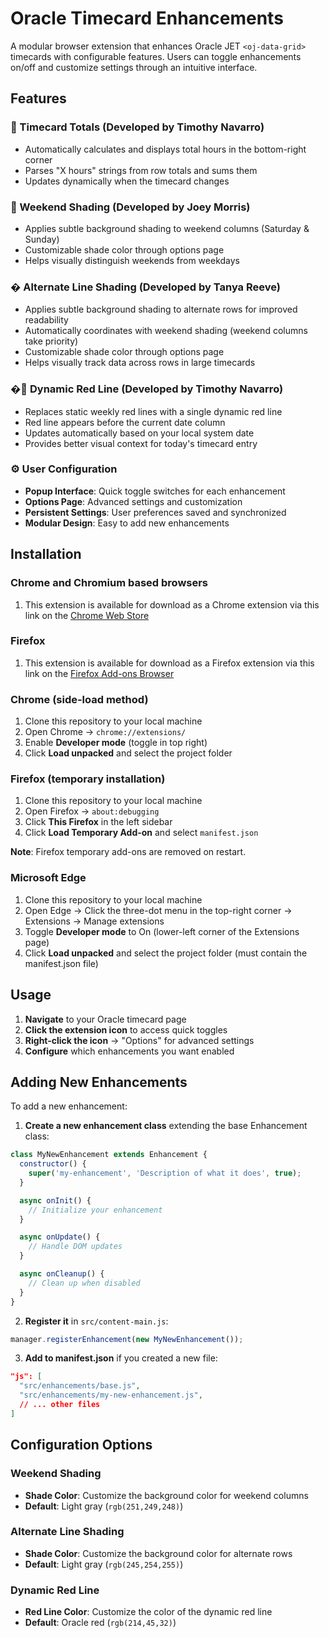 # Oracle Timecard Enhancements

A modular browser extension that enhances Oracle JET `<oj-data-grid>` timecards with configurable features. Users can toggle enhancements on/off and customize settings through an intuitive interface.

## Features

### 🧮 Timecard Totals (Developed by Timothy Navarro)
- Automatically calculates and displays total hours in the bottom-right corner
- Parses "X hours" strings from row totals and sums them
- Updates dynamically when the timecard changes

### 🎨 Weekend Shading (Developed by Joey Morris)
- Applies subtle background shading to weekend columns (Saturday & Sunday)
- Customizable shade color through options page
- Helps visually distinguish weekends from weekdays

### � Alternate Line Shading (Developed by Tanya Reeve)
- Applies subtle background shading to alternate rows for improved readability
- Automatically coordinates with weekend shading (weekend columns take priority)
- Customizable shade color through options page
- Helps visually track data across rows in large timecards

### �📍 Dynamic Red Line (Developed by Timothy Navarro)
- Replaces static weekly red lines with a single dynamic red line
- Red line appears before the current date column
- Updates automatically based on your local system date
- Provides better visual context for today's timecard entry

### ⚙️ User Configuration
- **Popup Interface**: Quick toggle switches for each enhancement
- **Options Page**: Advanced settings and customization
- **Persistent Settings**: User preferences saved and synchronized
- **Modular Design**: Easy to add new enhancements

## Installation

### Chrome and Chromium based browsers
1. This extension is available for download as a Chrome extension via this link on the [Chrome Web Store](https://chromewebstore.google.com/detail/oracle-timecard-enhanceme/ihljhabfbpnoifdhmikabpcajbmpifbb?authuser=0&hl=en)

### Firefox
1. This extension is available for download as a Firefox extension via this link on the [Firefox Add-ons Browser](https://addons.mozilla.org/en-US/firefox/addon/oracle-timecard-enhancements/)

### Chrome (side-load method)
1. Clone this repository to your local machine
2. Open Chrome → `chrome://extensions/`
3. Enable **Developer mode** (toggle in top right)
4. Click **Load unpacked** and select the project folder

### Firefox (temporary installation)
1. Clone this repository to your local machine
2. Open Firefox → `about:debugging`
3. Click **This Firefox** in the left sidebar
4. Click **Load Temporary Add-on** and select `manifest.json`

**Note**: Firefox temporary add-ons are removed on restart.

### Microsoft Edge
1. Clone this repository to your local machine
2. Open Edge → Click the three-dot menu in the top-right corner → Extensions → Manage extensions
3. Toggle **Developer mode** to On (lower-left corner of the Extensions page)
4. Click **Load unpacked** and select the project folder (must contain the manifest.json file)

## Usage

1. **Navigate** to your Oracle timecard page
2. **Click the extension icon** to access quick toggles
3. **Right-click the icon** → "Options" for advanced settings
4. **Configure** which enhancements you want enabled

## Adding New Enhancements

To add a new enhancement:

1. **Create a new enhancement class** extending the base Enhancement class:
```javascript
class MyNewEnhancement extends Enhancement {
  constructor() {
    super('my-enhancement', 'Description of what it does', true);
  }

  async onInit() {
    // Initialize your enhancement
  }

  async onUpdate() {
    // Handle DOM updates
  }

  async onCleanup() {
    // Clean up when disabled
  }
}
```

2. **Register it** in `src/content-main.js`:
```javascript
manager.registerEnhancement(new MyNewEnhancement());
```

3. **Add to manifest.json** if you created a new file:
```json
"js": [
  "src/enhancements/base.js",
  "src/enhancements/my-new-enhancement.js",
  // ... other files
]
```

## Configuration Options

### Weekend Shading
- **Shade Color**: Customize the background color for weekend columns
- **Default**: Light gray (`rgb(251,249,248)`)

### Alternate Line Shading
- **Shade Color**: Customize the background color for alternate rows
- **Default**: Light gray (`rgb(245,254,255)`)

### Dynamic Red Line
- **Red Line Color**: Customize the color of the dynamic red line
- **Default**: Oracle red (`rgb(214,45,32)`)


